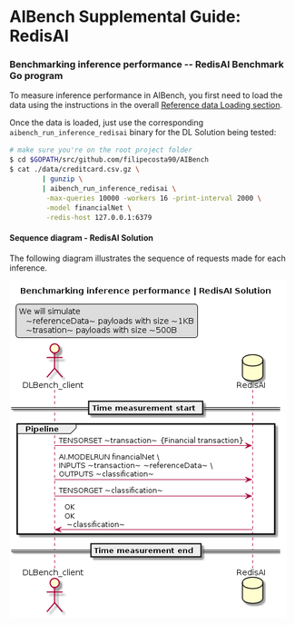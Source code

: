 # AIBench Supplemental Guide: RedisAI


### Benchmarking inference performance -- RedisAI Benchmark Go program

To measure inference performance in AIBench, you first need to load
the data using the instructions in the overall [Reference data Loading section](https://github.com/filipecosta90/AIBench#reference-data-loading). 

Once the data is loaded,
just use the corresponding `aibench_run_inference_redisai` binary for the DL Solution
being tested:

```bash
# make sure you're on the root project folder
$ cd $GOPATH/src/github.com/filipecosta90/AIBench
$ cat ./data/creditcard.csv.gz \
        | gunzip \
        | aibench_run_inference_redisai \
         -max-queries 10000 -workers 16 -print-interval 2000 \
         -model financialNet \
         -redis-host 127.0.0.1:6379 
```

#### Sequence diagram - RedisAI Solution

The following diagram illustrates the sequence of requests made for each inference.


![Sequence diagram - RedisAI Solution][aibench_client_redisai]

[aibench_client_redisai]: ./aibench_client_redisai.png